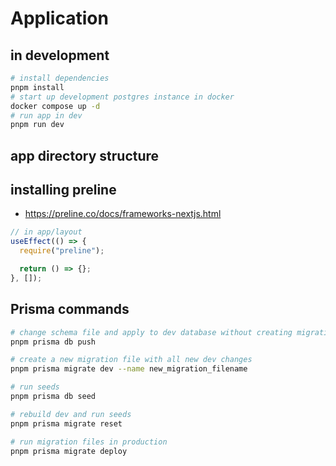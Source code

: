 # Application

## in development

```bash
# install dependencies
pnpm install
# start up development postgres instance in docker
docker compose up -d
# run app in dev
pnpm run dev
```

## app directory structure

## installing preline

- https://preline.co/docs/frameworks-nextjs.html

```ts
// in app/layout
useEffect(() => {
  require("preline");

  return () => {};
}, []);
```

## Prisma commands

```bash
# change schema file and apply to dev database without creating migration files
pnpm prisma db push

# create a new migration file with all new dev changes
pnpm prisma migrate dev --name new_migration_filename

# run seeds
pnpm prisma db seed

# rebuild dev and run seeds
pnpm prisma migrate reset

# run migration files in production
pnpm prisma migrate deploy
```
